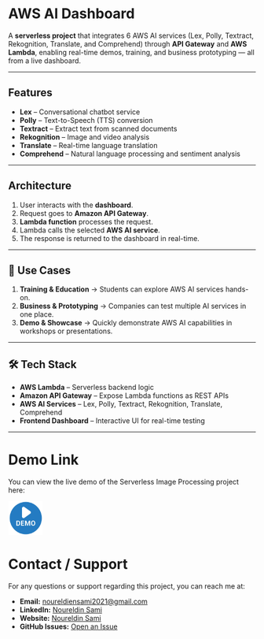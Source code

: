 # AWS AI Dashboard 

A **serverless project** that integrates 6 AWS AI services (Lex, Polly, Textract, Rekognition, Translate, and Comprehend) through **API Gateway** and **AWS Lambda**, enabling real-time demos, training, and business prototyping — all from a live dashboard.

---

##  Features
-  **Lex** – Conversational chatbot service  
-  **Polly** – Text-to-Speech (TTS) conversion  
-  **Textract** – Extract text from scanned documents  
-  **Rekognition** – Image and video analysis  
-  **Translate** – Real-time language translation  
-  **Comprehend** – Natural language processing and sentiment analysis  

---

##  Architecture
1. User interacts with the **dashboard**.  
2. Request goes to **Amazon API Gateway**.  
3. **Lambda function** processes the request.  
4. Lambda calls the selected **AWS AI service**.  
5. The response is returned to the dashboard in real-time.  

---

## 📌 Use Cases
1. **Training & Education** → Students can explore AWS AI services hands-on.  
2. **Business & Prototyping** → Companies can test multiple AI services in one place.  
3. **Demo & Showcase** → Quickly demonstrate AWS AI capabilities in workshops or presentations.  

---

## 🛠 Tech Stack
- **AWS Lambda** – Serverless backend logic  
- **Amazon API Gateway** – Expose Lambda functions as REST APIs  
- **AWS AI Services** – Lex, Polly, Textract, Rekognition, Translate, Comprehend  
- **Frontend Dashboard** – Interactive UI for real-time testing  

---

# Demo Link

You can view the live demo of the Serverless Image Processing project here:  

<a href="https://drive.google.com/file/d/1hL2IYWyO8VBe94ezH_22tzpzFdHMNshr/view?usp=drive_link">
  <img src="https://github.com/noureldien2021/Project-2-Serverless-Image-Processing-with-S3-and-Lambda/blob/main/demo2.jpg?raw=true" alt="Demo Video" width="70"/>
</a>


# Contact / Support

For any questions or support regarding this project, you can reach me at:

- **Email:** noureldiensami2021@gmail.com
- **LinkedIn:** [Noureldin Sami](https://www.linkedin.com/in/noureldien-sami/)
- **Website:** [Noureldin Sami](https://noureldien-sami2024.netlify.app/)  
- **GitHub Issues:** [Open an Issue](https://github.com/noureldien2021/Project-2-Serverless-Image-Processing-with-S3-and-Lambda/issues)
 
